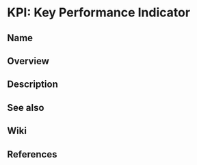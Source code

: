 # KPI: Key Performance Indicator

## Name

## Overview

## Description

## See also

## Wiki

## References
